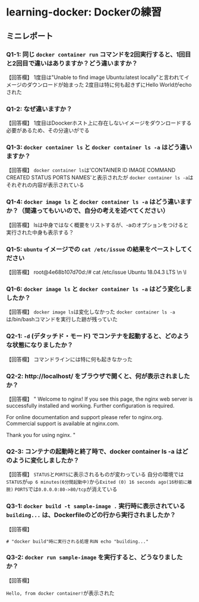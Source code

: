 # learning-docker: Dockerの練習

## ミニレポート

### Q1-1: 同じ `docker container run` コマンドを2回実行すると、1回目と2回目で違いはありますか？どう違いますか？

【回答欄】
1度目は"Unable to find image Ubuntu:latest locally"と言われてイメージのダウンロードが始まった
2度目は特に何も起きずにHello Worldがechoされた

### Q1-2: なぜ違いますか？

【回答欄】
1度目はDoockerホスト上に存在しないイメージをダウンロードする必要があるため、その分違いがでる


### Q1-3: `docker container ls` と `docker container ls -a` はどう違いますか？

【回答欄】
`docker container ls`は'CONTAINER ID        IMAGE               COMMAND             CREATED             STATUS              PORTS               NAMES'と表示されたが
`docker container ls -a`はそれぞれの内容が表示されている

### Q1-4: `docker image ls` と `docker container ls -a` はどう違いますか？（間違ってもいいので、自分の考えを述べてください）

【回答欄】
lsは中身ではなく概要をリストするが、-aのオプションをつけると実行された中身も表示する？

### Q1-5: `ubuntu` イメージでの `cat /etc/issue` の結果をペーストしてください

【回答欄】
root@4e68b107d70d:/# cat /etc/issue
Ubuntu 18.04.3 LTS \n \l

### Q1-6: `docker image ls` と `docker container ls -a` はどう変化しましたか？

【回答欄】
`docker image ls`は変化しなかった
`docker container ls -a`は/bin/bashコマンドを実行した跡が残っていた

### Q2-1: `-d` (デタッチド・モード) でコンテナを起動すると、どのような状態になりましたか？

【回答欄】
コマンドラインには特に何も起きなかった

### Q2-2: http://localhost/ をブラウザで開くと、何が表示されましたか？

【回答欄】
" Welcome to nginx!
  If you see this page, the nginx web server is successfully installed and working. Further configuration is required.

  For online documentation and support please refer to nginx.org.
  Commercial support is available at nginx.com.

  Thank you for using nginx. "

### Q2-3: コンテナの起動時と終了時で、docker container ls -a はどのように変化しましたか？

【回答欄】
`STATUS`と`PORTS`に表示されるものが変わっている
自分の環境では
`STATUS`が`up 6 minutes(6分間起動中)`から`Exited (0) 16 seconds ago(16秒前に離脱)`
`PORTS`では`0.0.0.0:80->80/tcp`が消えている

### Q3-1: `docker build -t sample-image .` 実行時に表示されている `building...` は、Dockerfileのどの行から実行されましたか？

【回答欄】

`# "docker build"時に実行される処理`
`RUN echo "building..."`


### Q3-2: `docker run sample-image` を実行すると、どうなりましたか？

【回答欄】

`Hello, from docker container!`が表示された
